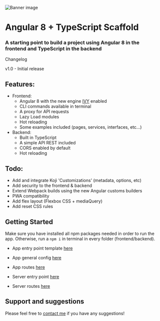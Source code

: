 ![Banner image](https://cdn1.imggmi.com/uploads/2019/6/15/31fa5a47f8863614af591c03dc768ba4-full.png)


# Angular 8 + TypeScript Scaffold

### A starting point to build a project using Angular 8 in the frontend and TypeScript in the backend

Changelog

v1.0 - Initial release


## Features:
- Frontend:
  - Angular 8 with the new engine [IVY](https://blog.angularindepth.com/all-you-need-to-know-about-ivy-the-new-angular-engine-9cde471f42cf) enabled
  - CLI commands available in terminal
  - A proxy for API requests
  - Lazy Load modules
  - Hot reloading
  - Some examples included (pages, services, interfaces, etc...)
- Backend:
  - Built in TypeScript
  - A simple API REST included
  - CORS enabled by default
  - Hot reloading

## Todo:
- Add and integrate Koji 'Customizations' (metadata, options, etc)
- Add security to the frontend & backend
- Extend Webpack builds using the new Angular customs builders 
- PWA compatibility
- Add flex layout (Flexbox CSS + mediaQuery)
- Add reset CSS rules

## Getting Started
Make sure you have installed all npm packages needed in order to run the app. Otherwise, run a `npm i` in terminal in every folder (frontend/backend).

- App entry point template [here](#~/frontend/src/app/app.component.ts)
- App general config [here](#~/frontend/src/app/config/app.ts)
- App routes [here](#~/frontend/src/app/app-routing.module.ts)

- Server entry point [here](#~/backend/index.ts)
- Server routes [here](#~/backend/routes/server.routes.ts)

## Support and suggestions
Please feel free to [contact me](https://gokoji.com/profile/gtrdev) if you have any suggestions!   

